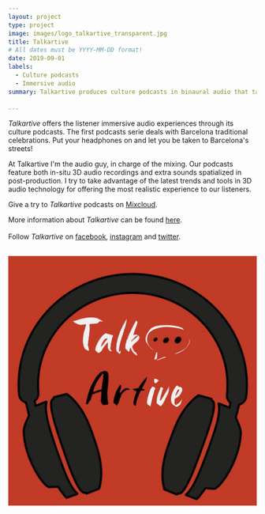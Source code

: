 ```yaml
---
layout: project
type: project
image: images/logo_talkartive_transparent.jpg
title: Talkartive
# All dates must be YYYY-MM-DD format!
date: 2019-09-01
labels:
  - Culture podcasts
  - Immersive audio
summary: Talkartive produces culture podcasts in binaural audio that take the listener to an immersive walkthrough.

---
```


*Talkartive* offers the listener immersive audio experiences through its culture podcasts. The first podcasts serie deals with Barcelona traditional celebrations. Put your headphones on and let you be taken to Barcelona's streets!
<br />

At Talkartive I'm the audio guy, in charge of the mixing. Our podcasts feature both in-situ 3D audio recordings and extra sounds spatialized in post-production. I try to take advantage of the latest trends and tools in 3D audio technology for offering the most realistic experience to our listeners.

Give a try to *Talkartive* podcasts on [Mixcloud](https://www.mixcloud.com/TALKARTIVE/).

More information about *Talkartive* can be found [here](http://talkartive.com/).<br /><br />
Follow *Talkartive* on [facebook](https://www.facebook.com/Talkrtive/), [instagram](https://www.instagram.com/talkrtive_/) and [twitter](https://twitter.com/talkrtive_).

<br />
<div class="ui grid">
  <div class="ui medium centered images">
    <img class="ui image" src="/images/logo_podcast_talkartive.jpg">
  </div>
</div>
<br />

